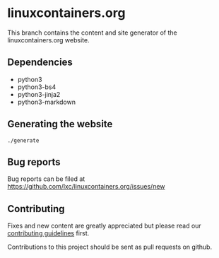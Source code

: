 # linuxcontainers.org

This branch contains the content and site generator of the
linuxcontainers.org website.

## Dependencies

 * python3
 * python3-bs4
 * python3-jinja2
 * python3-markdown

## Generating the website

    ./generate

## Bug reports

Bug reports can be filed at https://github.com/lxc/linuxcontainers.org/issues/new

## Contributing

Fixes and new content are greatly appreciated but please read our
[contributing guidelines](CONTRIBUTING.md) first.

Contributions to this project should be sent as pull requests on github.
